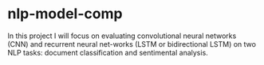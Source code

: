 # nlp-model-comp
In this project I will focus on evaluating convolutional neural networks (CNN) and recurrent neural net-works (LSTM or bidirectional LSTM) on two NLP tasks: 
document classification and sentimental analysis.



